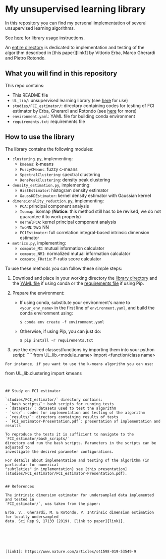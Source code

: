 # My unsupervised learning library

In this repository you can find my personal implementation of several unsupervised
learning algorithms.

See [here](#how-to-use-the-library) for library usage instructions.

An [entire directory](FCI_estimator) is dedicated to implementation and testing of
the algorithm described in [this paper][link1] by Vittorio Erba, Marco Gherardi and
Pietro Rotondo.


## What you will find in this repository

This repo contains:
- This README file
- `UL_lib/`: unsupervised learning library (see [here](#how-to-use-the-library) for use)
- `studies/FCI_estimator/`: directory containing codes for testing of FCI estimator by
Erba, Gherardi and Rotondo (see [here](#study-on-fci-estimator) for more)
- `environment.yaml`: YAML file for building conda environment
- `requirements.txt`: requirements file


## How to use the library

The library contains the following modules:
- `clustering.py`, implementing:
  - `kmeans`: k-means
  - `FuzzyCMeans`: fuzzy c-means
  - `SpectralClustering`: spectral clustering
  - `DensPeakClustering`: density peak clustering
- `density_estimation.py`, implementing:
  - `HistEstimator`: histogram density estimator
  - `GaussKDEstimator`: kernel density estimator with Gaussian kernel
- `dimensionality_reduction.py`, implementing:
  - `PCA`: principal component analysis
  - `Isomap`: isomap (**Notice**: this method still has to be revised,
    we do not guarantee it to work properly)
  - `KernelPCA`: kernel principal component analysis
  - `TwoNN`: two NN
  - `FCIEstimator`: full correlation integral-based intrinsic dimension estimator
- `metrics.py`, implementing:
  - `compute_MI`: mutual information calculator
  - `compute_NMI`: normalized mutual information calculator
  - `compute_FRatio`: F-ratio score calculator

To use these methods you can follow these simple steps:

1. Download and place in your working directory the [library directory](UL_lib)
and the [YAML file](environment.yaml) if using conda or the [requirements file](requirements.txt)
if using Pip.

2. Prepare the environment:

    - If using conda, substitute your environment's name to `<your_env_name>` in the first line
      of `environment.yaml`, and build the conda environment using:
      ````
      $ conda env create -f environment.yaml
      ````

    - Otherwise, if using Pip, you can just do:
      ````
      $ pip install -r requirements.txt
      ````

4. use the desired classes/functions by
importing them into your python script: ````
from UL_lib.<module_name> import <function/class name>
````
For instance, if you want to use the k-means algorithm you can use:
````
from UL_lib.clustering import kmeans
````


## Study on FCI estimator

`studies/FCI_estimator/` directory contains:
- `bash_scripts/`: bash scripts for running tests
- `datasets/`: datasets used to test the algorithm
- `src/`: codes for implementation and testing of the algorithm
- `results/`: directory containing results of tests
- `FCI_estimator-Presentation.pdf`: presentation of implementation and results

To reproduce the tests it is sufficient to navigate to the `FCI_estimator/bash_scripts/`
directory and run the bash scripts. Parameters in the scripts can be adjusted to
investigate the desired parameter configurations.

For details about implementation and testing of the algorithm (in particular for numerical
"subtleties" in implementation) see [this presentation](studies/FCI_estimator/FCI_estimator-Presentation.pdf).


## References

The intrinsic dimension estimator for undersampled data implemented and tested in
`FCI_estimator/`, was taken from the paper:

Erba, V., Gherardi, M. & Rotondo, P. Intrinsic dimension estimation for locally undersampled
data. Sci Rep 9, 17133 (2019). [link to paper][link1].






[link1]: https://www.nature.com/articles/s41598-019-53549-9
